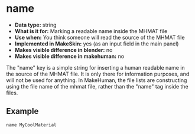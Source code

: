# name

* __Data type:__ string
* __What is it for:__ Marking a readable name inside the MHMAT file
* __Use when:__ You think someone will read the source of the MHMAT file
* __Implemented in MakeSkin:__ yes (as an input field in the main panel)
* __Makes visible difference in blender:__ no
* __Makes visible difference in makehuman:__ no

The "name" key is a simple string for inserting a human readable name in the source of the MHMAT file. It is only there for 
information purposes, and will not be used for anything. In MakeHuman, the file lists are constructing using the file name
of the mhmat file, rather than the "name" tag inside the files.

## Example

    name MyCoolMaterial 


